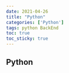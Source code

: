 ```yaml
---
date: 2021-04-26
title: "Python"
categories: ['Python']
tags: python BackEnd
toc: true  
toc_sticky: true 
---
```


## Python
